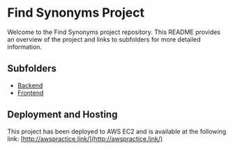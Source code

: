 # Find Synonyms Project

Welcome to the Find Synonyms project repository. This README provides an overview of the project and links to subfolders for more detailed information.

## Subfolders

- [Backend](./backend/README.md)
- [Frontend](./frontend/README.md)

## Deployment and Hosting

This project has been deployed to AWS EC2 and is available at the following link:
[http://awspractice.link/](http://awspractice.link/)
